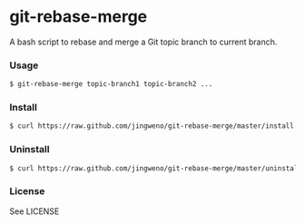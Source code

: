 git-rebase-merge
============

A bash script to rebase and merge a Git topic branch to current branch.

### Usage

```sh
$ git-rebase-merge topic-branch1 topic-branch2 ...
```

### Install

```sh
$ curl https://raw.github.com/jingweno/git-rebase-merge/master/install | sh
```

### Uninstall

```sh
$ curl https://raw.github.com/jingweno/git-rebase-merge/master/uninstall | sh
```

### License

See LICENSE
